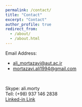 ```yaml
---
permalink: /contact/
title: "Contact"
excerpt: "Contact"
author_profile: true
redirect_from: 
  - /about/
  - /about.html
---
```

Email Address: <br>
* ali_mortazavi@aut.ac.ir 
* mortazavi.ali1994@gmail.com <br>
<br> 

Skype: ali.morty <br>
Tell: (+98) 937 146 2838 <br>
[Linked-in Link](https://www.linkedin.com/in/ali-mortazavi-889b1788/)




